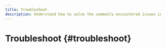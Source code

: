 ```yaml
---
title: Troubleshoot
description: Understand how to solve the commonly encountered issues in the product.
---
```


# Troubleshoot {#troubleshoot}